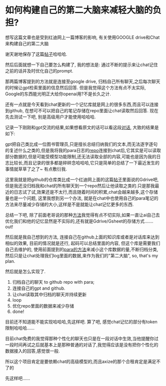 # 如何构建自己的第二大脑来减轻大脑的负担?

想写这篇文章也是受到红迪网上一篇博客的影响, 有关使用GOOGLE drive和Chat来构建自己的第二大脑

谢天谢地保存了这篇[帖子](https://www.reddit.com/r/ChatGPTPromptGenius/comments/1jqzpi9/finally_i_found_a_way_to_keep_chatgpt_remember/)哈哈哈.

然后后面就想一下自己要怎么构建了, 我的想法是: 通过不断的提示来让chat记住之前的话并及时优化自己的prompt.

那两篇博客提到的方法就是连接至google drive, 归档自己所有聊天,之后每次聊天的时候让gpt检索里面的信息然后回答. 但是我觉得这个方法有点不太实际, Google的东西能光明正大给你openai用?不是长久之计.

还有一点就是今天看到chat更新的一个记忆库就是网上的很多东西,而且可以连接到github, 在想可不可以把自己的笔记存储在repo里面让chat读取然后回答. 现在先去测试一下吧, 别是高级用户才能使用哈哈哈.

记录一下刚刚和gpt交流的结果,如果想看原文的话可以看这段[对话](https://chatgpt.com/share/6800ef0f-62c8-800b-ae67-d4584d5d3b72), 大致的结果是如下:

gpt把自己类比成一位图书管理员,只是擅长总结归纳我们的文本,而无法逐字逐句的复述什么之类的,但是我将我的para日志的[repo](https://github.com/skywalker23241/Junbo-PARA-Notes/blob/main/Project/project_log.md)连接到chat后,它其实是可以读取部分数据的,但是可能受模型功能限制,还无法读取全部的内容,可能也是因为我的日志比较长,而且记录的很多都是碎碎念哈哈哈,它只是简单的总结了一下最近发生的事情就草草了之了~ 有点敷衍我.

这里我就是把github的仓库类比成一个红迪网上面的这篇[帖子](https://syncreticsage.wordpress.com/2025/04/03/memory-loophole-creating-a-second-brain-for-chatgpt-discussion-w-chatgpt/)里面说的Gdrive吧, 但是我还没归档我和chat的所有聊天到一个repo然后让他读取之类的.只是那我最近的日志试了试,效果还是不太行,而且随着时间的积累,chat会越来越多,这个存储量也是一个问题, 这里我想到另一个办法, 就是在chat中也使用自己的para笔记的方法来尽量减少存储的大小,这样是不是就能让chat记忆更多的东西.

总结一下吧, 除了前面老哥说的那种[方法](https://www.reddit.com/r/ChatGPTPromptGenius/comments/1jqzpi9/finally_i_found_a_way_to_keep_chatgpt_remember/)我觉得有点不切实际,如果一直让ai自己去优化我们和他的记忆显然是不实际的,还有就是Gdrive/Gsheet的存储方式....... out!

然后就是我自己想到的方法, 连接自己在github上面的知识库或者是对话库来达到相似的效果, 目前的情况就是还行, 起码可以总结里面的内容, 但这个库是需要我们自己去维护的, 使用前面提到的[para的方法](https://fortelabs.com/blog/para/?utm_source=pocket_saves)来减小这个库数据的量,不断归档分类, 然后只是让chat处理我们log里面的数据,来作为我们的"第二大脑", so, that's my plan.

然后就是怎么实现了.

1. 归档自己的聊天 to github repo with para;
2. 连接自己的gpt and github.
3. 让chat读取其中归档的聊天并持续更新
4. loop
5. 优化repo里面的数据来减少存储
6. done!

目前还不知道能不能实现哈哈哈,先这样吧. 算了吧, 感觉chat记忆的部分有token限制哈哈哈......

目前chat免费的我觉得那种个性化的聊天也只是在一段对话中生效,当他提醒你过一段时间再试之后就基本上是那种普通的对话了,我觉得应该是没有把你个性化的数据接入的回答,感觉很一般.

所以这个项目肯定是要依赖chat的高级模型的,而且axize的那个合租肯定是满足不了的

先这样吧......
